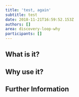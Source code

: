 ```yaml
---
title: 'test, again'
subtitle: test
date: 2018-11-21T16:59:52.153Z
authors: []
area: discovery-loop-why
participants: []
---
```

## What is it? 

## Why use it? 

## Further Information

